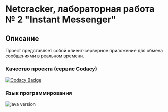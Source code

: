 # Netcracker, лабораторная работа № 2 "Instant Messenger"

## Описание
Проект представляет собой клиент-серверное приложение для обмена сообщениями в реальном времени.

### Качество проекта (сервис Codacy)

[![Codacy Badge](https://api.codacy.com/project/badge/Grade/782cf106469f45fe9e823d8c5b56b80f)](https://app.codacy.com/app/ivanChernyak/Test2?utm_source=github.com&utm_medium=referral&utm_content=ivanChernyak/Test2&utm_campaign=Badge_Grade_Dashboard)

### Язык программирования

![java version](https://img.shields.io/badge/java-8+-green.svg)
